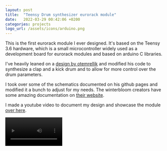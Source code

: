 ```yaml
---
layout: post
title:  "Teensy Drum synthesizer eurorack module"
date:   2022-03-29 00:42:06 +0200
categories: projects
logo_url: /assets/icons/arduino.png
---
```


This is the first eurorack module I ever designed. It's based on the Teensy 3.6 hardware, which is a small microcontroller widely used as a development board for eurorack modules and based on arduino C libraries. 

I've heavily leaned on a [design by otemrellik](https://www.youtube.com/watch?v=Oq041TmgRFw) and modified his code to synthesize a clap and a kick drum and to allow for more control over the drum parameters. 

I took over some of the schematics documented on his github pages and modified it a bunch to adjust for my needs. The winterbloom creators have some amazing documentation on [their website](https://blog.thea.codes/designing-big-honking-button/).

I made a youtube video to document my design and showcase the module [over here](https://www.youtube.com/watch?v=-nmwIbejsAw). 

<video src='https://www.youtube.com/watch?v=-nmwIbejsAw' width=180/>


